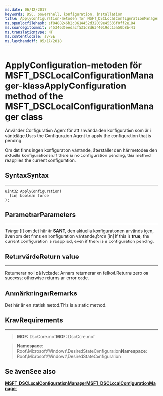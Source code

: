 ```yaml
---
ms.date: 06/12/2017
keywords: DSC, powershell, konfiguration, installation
title: ApplyConfiguration-metoden för MSFT_DSCLocalConfigurationManager-klass
ms.openlocfilehash: ef8488246b2c8614452d32009e45535f0ff2e184
ms.sourcegitcommit: 54534635eedacf531d8d6344019dc16a50b8b441
ms.translationtype: MT
ms.contentlocale: sv-SE
ms.lasthandoff: 05/17/2018
---
```

# <a name="applyconfiguration-method-of-the-msftdsclocalconfigurationmanager-class"></a><span data-ttu-id="d644a-103">ApplyConfiguration-metoden för MSFT_DSCLocalConfigurationManager-klass</span><span class="sxs-lookup"><span data-stu-id="d644a-103">ApplyConfiguration method of the MSFT_DSCLocalConfigurationManager class</span></span>

<span data-ttu-id="d644a-104">Använder Configuration Agent för att använda den konfiguration som är i vänteläge.</span><span class="sxs-lookup"><span data-stu-id="d644a-104">Uses the Configuration Agent to apply the configuration that is pending.</span></span>

<span data-ttu-id="d644a-105">Om det finns ingen konfiguration väntande, återställer den här metoden den aktuella konfigurationen.</span><span class="sxs-lookup"><span data-stu-id="d644a-105">If there is no configuration pending, this method reapplies the current configuration.</span></span>


## <a name="syntax"></a><span data-ttu-id="d644a-106">Syntax</span><span class="sxs-lookup"><span data-stu-id="d644a-106">Syntax</span></span>
------

```mof
uint32 ApplyConfiguration(
  [in] boolean force
);
```

## <a name="parameters"></a><span data-ttu-id="d644a-107">Parametrar</span><span class="sxs-lookup"><span data-stu-id="d644a-107">Parameters</span></span>
----------

<span data-ttu-id="d644a-108">*Tvinga* \[i\] om det här är **SANT**, den aktuella konfigurationen används igen, även om det finns en konfiguration väntande.</span><span class="sxs-lookup"><span data-stu-id="d644a-108">*force* \[in\] If this is **true**, the current configuration is reapplied, even if there is a configuration pending.</span></span>

## <a name="return-value"></a><span data-ttu-id="d644a-109">Returvärde</span><span class="sxs-lookup"><span data-stu-id="d644a-109">Return value</span></span>
------------

<span data-ttu-id="d644a-110">Returnerar noll på lyckade; Annars returnerar en felkod.</span><span class="sxs-lookup"><span data-stu-id="d644a-110">Returns zero on success; otherwise returns an error code.</span></span>

## <a name="remarks"></a><span data-ttu-id="d644a-111">Anmärkningar</span><span class="sxs-lookup"><span data-stu-id="d644a-111">Remarks</span></span>

<span data-ttu-id="d644a-112">Det här är en statisk metod.</span><span class="sxs-lookup"><span data-stu-id="d644a-112">This is a static method.</span></span>

## <a name="requirements"></a><span data-ttu-id="d644a-113">Krav</span><span class="sxs-lookup"><span data-stu-id="d644a-113">Requirements</span></span>
------------
><span data-ttu-id="d644a-114">**MOF:** DscCore.mof</span><span class="sxs-lookup"><span data-stu-id="d644a-114">**MOF:** DscCore.mof</span></span>

><span data-ttu-id="d644a-115">**Namespace**: Root\Microsoft\Windows\DesiredStateConfiguration</span><span class="sxs-lookup"><span data-stu-id="d644a-115">**Namespace**: Root\Microsoft\Windows\DesiredStateConfiguration</span></span>


## <a name="see-also"></a><span data-ttu-id="d644a-116">Se även</span><span class="sxs-lookup"><span data-stu-id="d644a-116">See also</span></span>


[<span data-ttu-id="d644a-117">**MSFT_DSCLocalConfigurationManager**</span><span class="sxs-lookup"><span data-stu-id="d644a-117">**MSFT_DSCLocalConfigurationManager**</span></span>](msft-dsclocalconfigurationmanager.md)